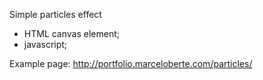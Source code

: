 Simple particles effect

- HTML canvas element;
- javascript;

Example page: http://portfolio.marceloberte.com/particles/
